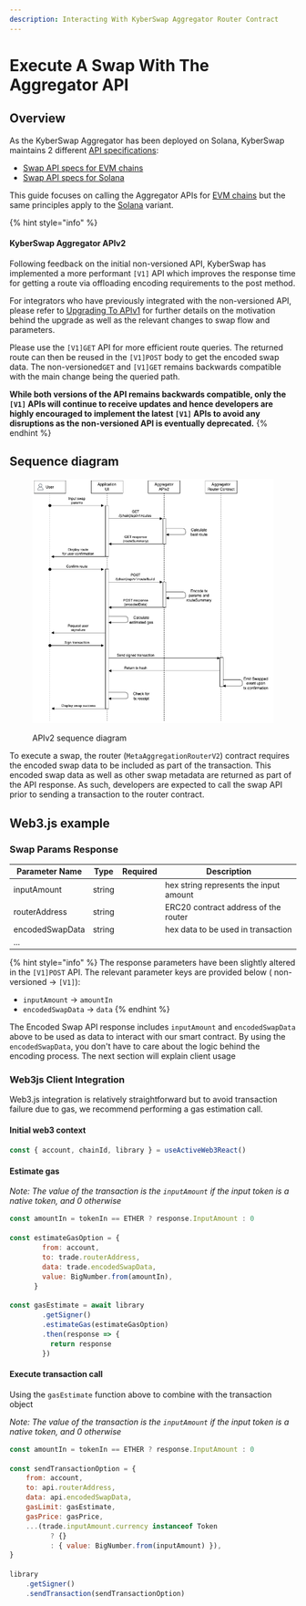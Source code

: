 ```yaml
---
description: Interacting With KyberSwap Aggregator Router Contract
---
```


# Execute A Swap With The Aggregator API

## Overview

As the KyberSwap Aggregator has been deployed on Solana, KyberSwap maintains 2 different [API specifications](../aggregator-api-specification/):

* [Swap API specs for EVM chains](../aggregator-api-specification/evm-swaps.md)
* [Swap API specs for Solana](../aggregator-api-specification/solana-swaps.md)

This guide focuses on calling the Aggregator APIs for [EVM chains](../aggregator-api-specification/evm-swaps.md) but the same principles apply to the [Solana](../aggregator-api-specification/solana-swaps.md) variant.&#x20;

{% hint style="info" %}
#### KyberSwap Aggregator APIv2

Following feedback on the initial non-versioned API, KyberSwap has implemented a more performant `[V1]` API which improves the response time for getting a route via offloading encoding requirements to the post method.

For integrators who have previously integrated with the non-versioned API, please refer to [Upgrading To APIv1](upgrading-to-apiv1.md) for further details on the motivation behind the upgrade as well as the relevant changes to swap flow and parameters.&#x20;

Please use the `[V1]GET` API for more efficient route queries. The returned route can then be reused in the `[V1]POST` body to get the encoded swap data. The non-versioned`GET` and `[V1]GET` remains backwards compatible with the main change being the queried path.&#x20;

**While both versions of the API remains backwards compatible, only the `[V1]` APIs will continue to receive updates and hence developers are highly encouraged to implement the latest `[V1]` APIs to avoid any disruptions as the non-versioned API is eventually deprecated.**
{% endhint %}

## Sequence diagram

<figure><img src="../../../.gitbook/assets/Aggregator APIv2-APIv2.png" alt=""><figcaption><p>APIv2 sequence diagram</p></figcaption></figure>

To execute a swap, the router (`MetaAggregationRouterV2`) contract requires the encoded swap data to be included as part of the transaction. This encoded swap data as well as other swap metadata are returned as part of the API response. As such, developers are expected to call the swap API prior to sending a transaction to the router contract.

## Web3.js example

### Swap Params Response[​](https://docs.kyberswap.com/Aggregator/implement-a-swap#swap-params-response) <a href="#swap-params-response" id="swap-params-response"></a>

| Parameter Name  | Type   | Required | Description                            |
| --------------- | ------ | -------- | -------------------------------------- |
| inputAmount     | string |          | hex string represents the input amount |
| routerAddress   | string |          | ERC20 contract address of the router   |
| encodedSwapData | string |          | hex data to be used in transaction     |
| ...             |        |          |                                        |

{% hint style="info" %}
The response parameters have been slightly altered in the `[V1]POST` API. The relevant parameter keys are provided below ( non-versioned -> `[V1]`):

* `inputAmount` -> `amountIn`
* `encodedSwapData` -> `data`
{% endhint %}

The Encoded Swap API response includes `inputAmount` and `encodedSwapData` above to be used as data to interact with our smart contract. By using the `encodedSwapData`, you don't have to care about the logic behind the encoding process. The next section will explain client usage

### Web3js Client Integration[​](https://docs.kyberswap.com/Aggregator/implement-a-swap#web3js-client-integration) <a href="#web3js-client-integration" id="web3js-client-integration"></a>

Web3.js integration is relatively straightforward but to avoid transaction failure due to gas, we recommend performing a gas estimation call.

#### Initial web3 context[​](https://docs.kyberswap.com/Aggregator/implement-a-swap#initial-web3-context) <a href="#initial-web3-context" id="initial-web3-context"></a>

```javascript
const { account, chainId, library } = useActiveWeb3React()
```

#### Estimate gas[​](https://docs.kyberswap.com/Aggregator/implement-a-swap#estimate-gas) <a href="#estimate-gas" id="estimate-gas"></a>

_Note: The value of the transaction is the `inputAmount` if the input token is a native token, and 0 otherwise_

```javascript
const amountIn = tokenIn == ETHER ? response.InputAmount : 0

const estimateGasOption = {
        from: account,
        to: trade.routerAddress,
        data: trade.encodedSwapData,
        value: BigNumber.from(amountIn),
      }
      
const gasEstimate = await library
        .getSigner()
        .estimateGas(estimateGasOption)
        .then(response => {
          return response
        })
```

#### Execute transaction call[​](https://docs.kyberswap.com/Aggregator/implement-a-swap#execute-transaction-call) <a href="#execute-transaction-call" id="execute-transaction-call"></a>

Using the `gasEstimate` function above to combine with the transaction object

_Note: The value of the transaction is the `inputAmount` if the input token is a native token, and 0 otherwise_

```javascript
const amountIn = tokenIn == ETHER ? response.InputAmount : 0

const sendTransactionOption = {
    from: account,
    to: api.routerAddress,
    data: api.encodedSwapData,
    gasLimit: gasEstimate,
    gasPrice: gasPrice,
    ...(trade.inputAmount.currency instanceof Token
          ? {}
          : { value: BigNumber.from(inputAmount) }),
}

library
    .getSigner()
    .sendTransaction(sendTransactionOption)
```
